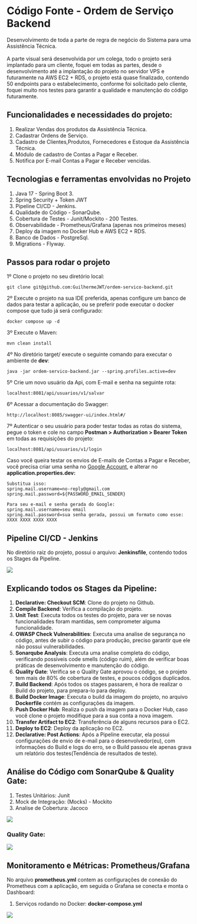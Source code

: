 <H1>Código Fonte - Ordem de Serviço Backend</h1>
<p>Desenvolvimento de toda a parte de regra de negócio do Sistema para uma Assistência Técnica. <br/><br/>A parte visual será desenvolvida por um colega, todo o projeto será implantado para um cliente, foquei em todas as partes, desde o desenvolvimento até a implantação do projeto no servidor VPS e futuramente na AWS EC2 + RDS, o projeto está quase finalizado, contendo 50 endpoints para o estabelecimento, conforme foi solicitado pelo cliente, foquei muito nos testes para garantir a qualidade e manutenção do código futuramente.</p>
<H2>Funcionalidades e necessidades do projeto:</H2>
<ol>
  <li>Realizar Vendas dos produtos da Assistência Técnica.</li>
  <li>Cadastrar Ordens de Serviço.</li>
  <li>Cadastro de Clientes,Produtos, Fornecedores e Estoque da Assistência Técnica.</li>
  <li>Módulo de cadastro de Contas a Pagar e Receber.</li>
  <li>Notifica por E-mail Contas a Pagar e Receber vencidas.</li>
</ol>
<H2>Tecnologias e ferramentas envolvidas no Projeto</h2>
<ol>
  <li>Java 17 - Spring Boot 3.</li>
  <li>Spring Security + Token JWT</li>
  <li>Pipeline CI/CD - Jenkins.</li>
  <li>Qualidade do Código - SonarQube.</li>
  <li>Cobertura de Testes - Junit/Mockito - 200 Testes.</li>
  <li>Observabilidade - Prometheus/Grafana (apenas nos primeiros meses)</li>
  <li>Deploy da imagem no Docker Hub e AWS EC2 + RDS.</li>
  <li>Banco de Dados - PostgreSql.</li>
  <li>Migrations - Flyway.</li>
</ol>
<H2>Passos para rodar o projeto</H2>
1º Clone o projeto no seu diretório local:

```
git clone git@github.com:GuilhermeJWT/ordem-servico-backend.git
```

2º Execute o projeto na sua IDE preferida, apenas configure um banco de dados para testar a aplicação, ou se preferir pode executar o docker compose que tudo já será configurado:

```
docker compose up -d
```
3º Execute o Maven:
```
mvn clean install
```

4º No diretório target/ execute o seguinte comando para executar o ambiente de <strong>dev</strong>:

```
java -jar ordem-servico-backend.jar --spring.profiles.active=dev
```

5º Crie um novo usuário da Api, com E-mail e senha na seguinte rota:

```
localhost:8081/api/usuarios/v1/salvar
```


6º Acessar a documentação do Swagger:

```
http://localhost:8085/swagger-ui/index.html#/
```

7º Autenticar o seu usuário para poder testar todas as rotas do sistema, pegue o token e cole no campo <strong>Postman > Authorization > Bearer Token</strong> em todas as requisições do projeto:

```
localhost:8081/api/usuarios/v1/login
```

Caso você queira testar os envios de E-mails de Contas a Pagar e Receber, você precisa criar uma senha no <a href="https://myaccount.google.com/u/0/signinoptions/twosv?pli=1&rapt=AEjHL4NTauyBmX88fhYXcX6aXS7sf7dIgXQsp6wsJzCQo-IeI8wv5jFkmG1nYJJumpBcuG9XmCB-EfS6txHP7deN4WrR0YjjjJ5i-BiIIws4mxHDD1_INwg" target="_blank">Google Account</a>, e alterar no <strong>application.properties.dev:</strong>

```
Substitua isso:
spring.mail.username=no-reply@gmail.com
spring.mail.password=${PASSWORD_EMAIL_SENDER}

Para seu e-mail e senha gerada do Google:
spring.mail.username=seu email
spring.mail.password=sua senha gerada, possui um formato como esse: XXXX XXXX XXXX XXXX
```

<H2>Pipeline CI/CD - Jenkins</h2>
<p>No diretório raiz do projeto, possui o arquivo: <b>Jenkinsfile</b>, contendo todos os Stages da Pipeline.</p>
<img src="https://github.com/user-attachments/assets/ec6c3aca-8d97-4573-8c9f-b7914212811d">
<H2>Explicando todos os Stages da Pipeline:</h2>
<ol>
  <li><strong>Declarative: Checkout SCM</strong>: Clone do projeto no Github.</li>
  <li><strong>Compile Backend</strong>: Verifica a compilação do projeto.</li>
  <li><strong>Unit Test</strong>: Executa todos os testes do projeto, para ver se novas funcionalidades foram mantidas, sem comprometer alguma funcionalidade.</li>
  <li><strong>OWASP Check Vulnerabilities</strong>: Executa uma analise de segurança no código, antes de subir o código para produção, preciso garantir que ele não possui vulnerabilidades.</li>
  <li><strong>Sonarqube Analysis</strong>: Executa uma analise completa do código, verificando possiveis code smells (código ruim), além de verificar boas práticas de desenvolvimento e manutenção do código.</li>
  <li><strong>Quality Gate</strong>: Verifica se o Quality Gate aprovou o código, se o projeto tem mais de 80% de cobertura de testes, e poucos códigos duplicados.</li>
  <li><strong>Build Backend</strong>: Após todos os stages passarem, é hora de realizar o Build do projeto, para prepara-lo para deploy.</li>
  <li><strong>Build Docker Image</strong>: Executa o build da imagem do projeto, no arquivo <strong>Dockerfile</strong> contém as configurações da imagem.</li>
  <li><strong>Push Docker Hub</strong>: Realiza o push da imagem para o Docker Hub, caso você clone o projeto modifique para a sua conta a nova imagem.</li>
  <li><strong>Transfer Artifact to EC2</strong>: Transferência de alguns recursos para o EC2.</li>
  <li><strong>Deploy to EC2</strong>: Deploy da aplicação no EC2.</li>
  <li><strong>Declarative: Post Actions</strong>: Após a Pipeline executar, ela possui configurações de envio de e-mail para o desenvolvedor(eu), com informações do Build e logs do erro, se o Build passou ele apenas grava um relatório dos testes(Tendência de resultados de teste).</li>
</ol> 
<H2>Análise do Código com SonarQube & Quality Gate:</H2>
<ol>
  <li>Testes Unitários: Junit</li>
  <li>Mock de Integração: (Mocks) - Mockito</li>
  <li>Analise de Cobertura: Jacoco</li>
</ol>
<img src="https://github.com/user-attachments/assets/91d6f740-ae43-4c78-af29-3fecdf7d40ec">
<h3>Quality Gate:</h3>
<img src="https://github.com/user-attachments/assets/dec17218-6884-45b0-b394-3f037033df19">
<H2>Monitoramento e Métricas: Prometheus/Grafana</H2>
<p>No arquivo <b>prometheus.yml</b> contem as configurações de conexão do Prometheus com a aplicação, em seguida o Grafana se conecta e monta o Dashboard: </p>
<ol>
  <li>Serviços rodando no Docker: <b>docker-compose.yml</b></li>
</ol>
<img src="https://github.com/user-attachments/assets/2cfbec09-1ca0-415a-88ad-929e5466640b">
